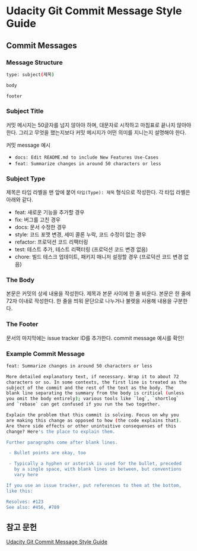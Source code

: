 # Udacity Git Commit Message Style Guide



## Commit Messages

### Message Structure

```bash
type: subject(제목)

body

footer
```



### Subject  Title

커밋 메시지는 50글자를 넘지 않아야 하며, 대문자로 시작하고 마침표로 끝나지 않아야 한다. 그리고 무엇을 했는지보다 커밋 메시지가 어떤 의미를 지니는지  설명해야 한다.

커밋 message 예시

-  `docs: Edit README.md to include New Features Use-Cases` 
- `feat: Summarize changes in around 50 characters or less`

### Subject Type

제목은 타입 라벨을 맨 앞에 붙어 `타입(Type): 제목` 형식으로 작성한다. 각 타입 라벨은 아래와 같다.

- feat: 새로운 기능을 추가할 경우
- fix: 버그를 고친 경우
- docs: 문서 수정한 경우
- style: 코드 포맷 변경, 세미 콜론 누락, 코드 수정이 없는 경우
- refactor: 프로덕션 코드 리팩터링
- test: 테스트 추가, 테스트 리팩터링 (프로덕션 코드 변경 없음)
- chore: 빌드 테스크 업데이트, 패키지 매니저 설정할 경우 (프로덕션 코드 변경 없음)

### The Body

본문은 커밋의 상세 내용을 작성한다. 제목과 본문 사이에 한 줄 비운다. 본문은 한 줄에 72자 이내로 작성한다. 한 줄을 띄워 문단으로 나누거나 불렛을 사용해 내용을 구분한다.

### The Footer

문서의 마지막에는 issue tracker ID를 추가한다.  commit message 예시를 확인!

### Example Commit Message

```bash
feat: Summarize changes in around 50 characters or less

More detailed explanatory text, if necessary. Wrap it to about 72
characters or so. In some contexts, the first line is treated as the
subject of the commit and the rest of the text as the body. The
blank line separating the summary from the body is critical (unless
you omit the body entirely); various tools like `log`, `shortlog`
and `rebase` can get confused if you run the two together.

Explain the problem that this commit is solving. Focus on why you
are making this change as opposed to how (the code explains that).
Are there side effects or other unintuitive consequenses of this
change? Here's the place to explain them.

Further paragraphs come after blank lines.

 - Bullet points are okay, too

 - Typically a hyphen or asterisk is used for the bullet, preceded
   by a single space, with blank lines in between, but conventions
   vary here

If you use an issue tracker, put references to them at the bottom,
like this:

Resolves: #123
See also: #456, #789
```



## 참고 문헌

[Udacity Git Commit Message Style Guide](https://udacity.github.io/git-styleguide/)